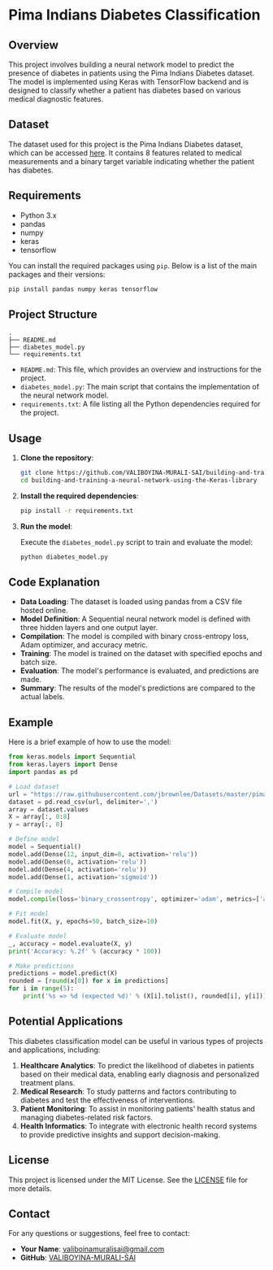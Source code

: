 # Pima Indians Diabetes Classification

## Overview

This project involves building a neural network model to predict the presence of diabetes in patients using the Pima Indians Diabetes dataset. The model is implemented using Keras with TensorFlow backend and is designed to classify whether a patient has diabetes based on various medical diagnostic features.

## Dataset

The dataset used for this project is the Pima Indians Diabetes dataset, which can be accessed [here](https://raw.githubusercontent.com/jbrownlee/Datasets/master/pima-indians-diabetes.data.csv). It contains 8 features related to medical measurements and a binary target variable indicating whether the patient has diabetes.

## Requirements

- Python 3.x
- pandas
- numpy
- keras
- tensorflow

You can install the required packages using `pip`. Below is a list of the main packages and their versions:

```bash
pip install pandas numpy keras tensorflow
```

## Project Structure

```
.
├── README.md
├── diabetes_model.py
└── requirements.txt
```

- `README.md`: This file, which provides an overview and instructions for the project.
- `diabetes_model.py`: The main script that contains the implementation of the neural network model.
- `requirements.txt`: A file listing all the Python dependencies required for the project.

## Usage

1. **Clone the repository**:

    ```bash
    git clone https://github.com/VALIBOYINA-MURALI-SAI/building-and-training-a-neural-network-using-the-Keras-library.git
    cd building-and-training-a-neural-network-using-the-Keras-library
    ```

2. **Install the required dependencies**:

    ```bash
    pip install -r requirements.txt
    ```

3. **Run the model**:

    Execute the `diabetes_model.py` script to train and evaluate the model:

    ```bash
    python diabetes_model.py
    ```

## Code Explanation

- **Data Loading**: The dataset is loaded using pandas from a CSV file hosted online.
- **Model Definition**: A Sequential neural network model is defined with three hidden layers and one output layer.
- **Compilation**: The model is compiled with binary cross-entropy loss, Adam optimizer, and accuracy metric.
- **Training**: The model is trained on the dataset with specified epochs and batch size.
- **Evaluation**: The model's performance is evaluated, and predictions are made.
- **Summary**: The results of the model's predictions are compared to the actual labels.

## Example

Here is a brief example of how to use the model:

```python
from keras.models import Sequential
from keras.layers import Dense
import pandas as pd

# Load dataset
url = "https://raw.githubusercontent.com/jbrownlee/Datasets/master/pima-indians-diabetes.data.csv"
dataset = pd.read_csv(url, delimiter=',')
array = dataset.values
X = array[:, 0:8]
y = array[:, 8]

# Define model
model = Sequential()
model.add(Dense(12, input_dim=8, activation='relu'))
model.add(Dense(8, activation='relu'))
model.add(Dense(4, activation='relu'))
model.add(Dense(1, activation='sigmoid'))

# Compile model
model.compile(loss='binary_crossentropy', optimizer='adam', metrics=['accuracy'])

# Fit model
model.fit(X, y, epochs=50, batch_size=10)

# Evaluate model
_, accuracy = model.evaluate(X, y)
print('Accuracy: %.2f' % (accuracy * 100))

# Make predictions
predictions = model.predict(X)
rounded = [round(x[0]) for x in predictions]
for i in range(5):
    print('%s => %d (expected %d)' % (X[i].tolist(), rounded[i], y[i]))
```

## Potential Applications

This diabetes classification model can be useful in various types of projects and applications, including:

1. **Healthcare Analytics**: To predict the likelihood of diabetes in patients based on their medical data, enabling early diagnosis and personalized treatment plans.
2. **Medical Research**: To study patterns and factors contributing to diabetes and test the effectiveness of interventions.
3. **Patient Monitoring**: To assist in monitoring patients' health status and managing diabetes-related risk factors.
4. **Health Informatics**: To integrate with electronic health record systems to provide predictive insights and support decision-making.

## License

This project is licensed under the MIT License. See the [LICENSE](https://github.com/keras-team/keras-contrib/blob/master/LICENSE) file for more details.

## Contact

For any questions or suggestions, feel free to contact:

- **Your Name**: valiboinamuralisai@gmail.com
- **GitHub**: [VALIBOYINA-MURALI-SAI](https://github.com/VALIBOYINA-MURALI-SAI)
